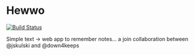 # Hewwo

[![Build Status](https://travis-ci.org/jskulski/hewwo.svg)](https://travis-ci.org/jskulski/hewwo)

Simple text -> web app to remember notes... a join collaboration between @jskulski and @down4keeps
